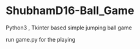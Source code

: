 # ShubhamD16-Ball_Game
Python3 , Tkinter based simple jumping ball game

run game.py for the playing
